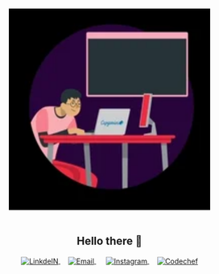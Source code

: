 

<p align="center">
<br><img src="image1.webp" width="400px"><br/><br/>

<h2 align="center">Hello there 👋</h2>

<div align="center" >
  
<a href="https://www.linkedin.com">
  <img align="center" alt="LinkdeIN" width="40px" src="https://img.icons8.com/color/48/000000/linkedin.png" />
</a>&nbsp;&nbsp;&nbsp;

<a href="mailto:mukheshkumarvuppugandla@gmail.com">
  <img align="center" alt="Email" width="40px" src="https://img.icons8.com/color/48/000000/gmail--v1.png" />
</a>&nbsp;&nbsp;&nbsp;&nbsp;

<a href="https://www.instagram.com/mukheshvuppugandla/">
  <img align="center" alt="Instagram" width="40px" src="https://img.icons8.com/color/48/000000/instagram.png" />
</a>&nbsp;&nbsp;&nbsp;

<a href="https://www.codechef.com/users/mukhesh_24">
  <img align="center" alt="Codechef" width="40px" src="https://cdn.jsdelivr.net/npm/simple-icons@v3/icons/codechef.svg" />
</a>

</div >

<br>  
<br>  
<!--
**MukheshKumarV/MukheshKumarV** is a ✨ _special_ ✨ repository because its `README.md` (this file) appears on your GitHub profile.

Here are some ideas to get you started:

- 🔭 I’m currently working on ...
- 🌱 I’m currently learning ...
- 👯 I’m looking to collaborate on ...
- 🤔 I’m looking for help with ...
- 💬 Ask me about ...
- 📫 How to reach me: ...
- 😄 Pronouns: ...
- ⚡ Fun fact: ...
-->
